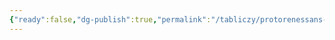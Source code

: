 ```yaml
---
{"ready":false,"dg-publish":true,"permalink":"/tabliczy/protorenessans-i-rannee-vozrozhdenie/madonna-s-mladenczem-i-dvumya-angelami/","dgPassFrontmatter":true}
---
```



